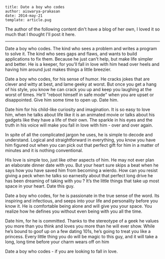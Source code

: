 ```metadata
title: Date a boy who codes
author: aiswarya-prakasan
date: 2014-may-21
template: article.pug
```

The author of the following content din't have a blog of her own, I loved it so much that I thought I'll post it here.

---

Date a boy who codes. The kind who sees a problem and writes a program to solve it. The kind who sees gaps and flaws, and wants to build applications to fix them. Because he just can't help, but make life simpler and better. He is a keeper, for you'll fall in love with him head over heels and having him around just makes things a little breezier.

Date a boy who codes, for his sense of humor. He cracks jokes that are clever and witty at best, and lame geeky at worst. But once you get a hang of his style, you know he can crack you up and keep you laughing at the worst of times. He'll "reboot himself in safe mode" when you are upset or disappointed. Give him some time to open up. Date him.

Date him for his child-like curiosity and imagination. It is so easy to love him, when he talks about life like it is an animated movie or talks about his gadgets like they have a life of their own. The sparkle in his eyes and the truth in his voice will make you fall in love with him - over and over again.

In spite of all the complicated jargon he uses, he is simple to decode and understand. Logical and straightforward in everything, you know you have him figured out when you can pick out that perfect gift for him in a matter of minutes and it is nothing conventional.

His love is simple too, just like other aspects of him. He may not ever plan an elaborate dinner date with you. But your heart sure skips a beat when he says how you have saved him from becoming a wierdo. How can you resist giving a peck when he talks so earnestly about that perfect long drive he has been dreaming of taking with you ? It’s the little things that take up most space in your heart. Date this guy.

Date a boy who codes, for he is passionate in the true sense of the word. Its inspiring and infectious, and seeps into your life and personality before you know it. He is comfortable being alone and will give you your space. You realize how he defines you without even being with you all the time.

Date him, for he is committed. Thanks to the stereotype of a geek he values you more than you think and loves you more than he will ever show. While he’s bound to goof up on a few dating 101s, he’s going to treat you like a princess. Every little thing you do will be magic to this guy, and it will take a long, long time before your charm wears off on him

Date a boy who codes - if you are looking to fall in love.
